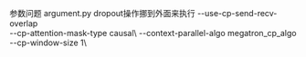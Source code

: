 参数问题 argument.py
dropout操作挪到外面来执行
    --use-cp-send-recv-overlap \
    --cp-attention-mask-type causal\ 
    --context-parallel-algo megatron_cp_algo​\
    --cp-window-size 1\
